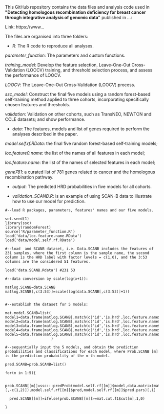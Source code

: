 This GitHub repository contains the data files and analysis code used in **"Detecting homologous recombination deficiency for breast cancer through integrative analysis of genomic data"** published in _..._: 

Link: https://www...

The files are organised into three folders:

* _R_: The R code to reproduce all analyses.

_parameter_function_: The parameters and custom functions.

_training_model_: Develop the feature selection, Leave-One-Out Cross-Validation (LOOCV) training, and threshold selection process, and assess the performance of LOOCV.

_LOOCV_: The Leave-One-Out Cross-Validation (LOOCV) process. 

_ssc_model_: Construct the final five models using a random forest-based self-training method applied to three cohorts, incorporating specifically chosen features and thresholds.

_validation_: Validation on other cohorts, such as TransNEO, NEWTON and CCLE datasets; and show performance. 


* _data_: The features, models and list of genes required to perform the analyses described in the paper. 

_model.self.rf.RData_: the final five random forest-based self-training models;

_loc.feature0.name_: the list of the names of all features in each model;

_loc.feature.name_: the list of the names of selected features in each model;

_gene781_: a curated list of 781 genes related to cancer and the homologous recombination pathway.


* _output_: The predicted HRD probabilities in five models for all cohorts.


* _validation_SCANB.R_: is an example of using SCAN-B data to illustrate how to use our model for prediction.


```
#--load R packages, parameters, features' names and our five models.

set.seed(1) 
library(ssc) 
library(randomForest) 
source('R/parameter_function.R')  
load('data/loc.feature.name.RData') 
load('data/model.self.rf.RData') 

#--load  and SCANB dataset, i.e. Data.SCANB includes the features of 231 samples, where the first column is the sample name, the second column is the HRD label with factor levels = c(1,0), and the 3:53 columns are the considered 51 features.

load('data.SCANB.Rdata') #231 53

#--data conversion by scale(log(x+1)): 

matlog.SCANB=data.SCANB
matlog.SCANB[,c(3:53)]=scale(log(data.SCANB[,c(3:53)]+1))


#--establish the dataset for 5 models:

mat.model.SCANB=list(
model1=data.frame(matlog.SCANB[,match(c('id','is.hrd',loc.feature.name$model1),colnames(matlog.SCANB))]),
model2=data.frame(matlog.SCANB[,match(c('id','is.hrd',loc.feature.name$model2),colnames(matlog.SCANB))]),
model3=data.frame(matlog.SCANB[,match(c('id','is.hrd',loc.feature.name$model3),colnames(matlog.SCANB))]),
model4=data.frame(matlog.SCANB[,match(c('id','is.hrd',loc.feature.name$model4),colnames(matlog.SCANB))]),
model5=data.frame(matlog.SCANB[,match(c('id','is.hrd',loc.feature.name$model5),colnames(matlog.SCANB))])
                     )

#--sequentially input the 5 models, and obtain the prediction probabilities and classifications for each model, where Prob.SCANB [m] is the prediction probability of the m-th model.

pred.SCANB=prob.SCANB=list() 

for(m in 1:5){ 
  
  prob.SCANB[[m]]=ssc:::predProb(model.self.rf[[m]]$model,data.matrix(mat.model.SCANB[[m]][,-c(1,2)]),model.self.rf[[m]]$pred,model.self.rf[[m]]$pred.pars)[,1]
  
  pred.SCANB[[m]]=ifelse(prob.SCANB[[m]]>=mat.cut.f1$cut[m],1,0) 

}

